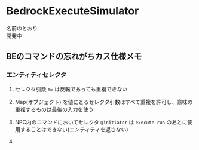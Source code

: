 # BedrockExecuteSimulator

名前のとおり
<br>開発中

## BEのコマンドの忘れがちカス仕様メモ

### エンティティセレクタ

1. セレクタ引数 `m=` は反転であっても重複できない

2. Map(オブジェクト) を値にとるセレクタ引数はすべて重複を許可し、意味の重複するものは最後の入力を使う

3. NPC内のコマンドにおいてセレクタ `@initiator` は `execute run` のあとに使用することはできない(エンティティを返さない)

4. 